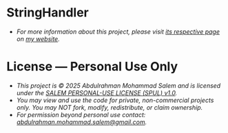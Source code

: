 # StringHandler
- *For more information about this project, please visit [its respective page](https://abdulrahmanmohammadsalem.github.io/CppClasses/StringHandler/) on [my website](https://abdulrahmanmohammadsalem.github.io).*

# License — Personal Use Only
- *This project is © 2025 Abdulrahman Mohammad Salem and is licensed under the [SALEM PERSONAL-USE LICENSE (SPUL) v1.0](https://github.com/AbdulrahmanMohammadSalem/My-Projects-Portfolio/blob/main/LICENSE).*
- *You may view and use the code for private, non-commercial projects only. You may NOT fork, modify, redistribute, or claim ownership.*
- *For permission beyond personal use contact: abdulrahman.mohammad.salem@gmail.com.*

